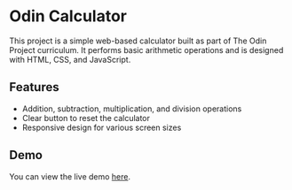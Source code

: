 # Odin Calculator

This project is a simple web-based calculator built as part of The Odin Project curriculum. It performs basic arithmetic operations and is designed with HTML, CSS, and JavaScript.

## Features

- Addition, subtraction, multiplication, and division operations
- Clear button to reset the calculator
- Responsive design for various screen sizes

## Demo

You can view the live demo [here](https://lurisz33.github.io/odin-calculator).
